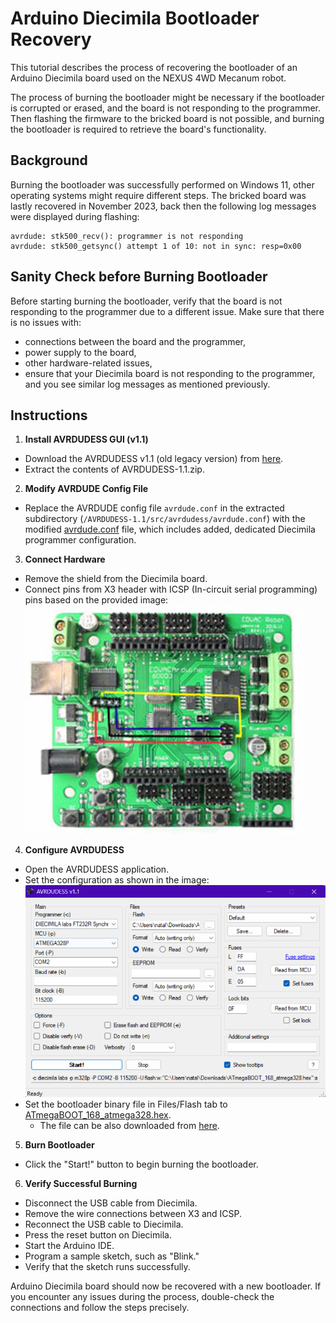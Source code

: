 # Arduino Diecimila Bootloader Recovery

This tutorial describes the process of recovering the bootloader of an Arduino Diecimila board used on the NEXUS 4WD Mecanum robot.

The process of burning the bootloader might be necessary if the bootloader is corrupted or erased, and the board is not responding to the programmer. Then flashing the firmware to the bricked board is not possible, and burning the bootloader is required to retrieve the board's functionality.

## Background

Burning the bootloader was successfully performed on Windows 11, other operating systems might require different steps. The bricked board was lastly recovered in November 2023, back then the following log messages were displayed during flashing:
```
avrdude: stk500_recv(): programmer is not responding
avrdude: stk500_getsync() attempt 1 of 10: not in sync: resp=0x00

```

## Sanity Check before Burning Bootloader

Before starting burning the bootloader, verify that the board is not responding to the programmer due to a different issue. Make sure that there is no issues with:
- connections between the board and the programmer,
- power supply to the board,
- other hardware-related issues,
- ensure that your Diecimila board is not responding to the programmer, and you see similar log messages as mentioned previously.

## Instructions

1. **Install AVRDUDESS GUI (v1.1)**
- Download the AVRDUDESS v1.1 (old legacy version) from [here](https://github.com/ZakKemble/AVRDUDESS/releases/tag/v1.1).
- Extract the contents of AVRDUDESS-1.1.zip.

2. **Modify AVRDUDE Config File**
- Replace the AVRDUDE config file `avrdude.conf` in the extracted subdirectory (`/AVRDUDESS-1.1/src/avrdudess/avrdude.conf`) with the modified [avrdude.conf](avrdude.conf) file, which includes added, dedicated Diecimila programmer configuration.

3. **Connect Hardware**
- Remove the shield from the Diecimila board.
- Connect pins from X3 header with ICSP (In-circuit serial programming) pins based on the provided image:  
![X3 with ICSP connection](img/x3_iscp_pin_connection.png)

4. **Configure AVRDUDESS**
- Open the AVRDUDESS application.
- Set the configuration as shown in the image:  
![AVRDUDESS v1.1 config](img/config_avrdudess_v1_1.png)
- Set the bootloader binary file in Files/Flash tab to [ATmegaBOOT_168_atmega328.hex](ATmegaBOOT_168_atmega328.hex).
  - The file can be also downloaded from [here](https://github.com/arduino/ArduinoCore-avr/blob/master/bootloaders/atmega/ATmegaBOOT_168_atmega328.hex).

5. **Burn Bootloader**
- Click the "Start!" button to begin burning the bootloader.

6. **Verify Successful Burning**
- Disconnect the USB cable from Diecimila.
- Remove the wire connections between X3 and ICSP.
- Reconnect the USB cable to Diecimila.
- Press the reset button on Diecimila.
- Start the Arduino IDE.
- Program a sample sketch, such as "Blink."
- Verify that the sketch runs successfully.

Arduino Diecimila board should now be recovered with a new bootloader. If you encounter any issues during the process, double-check the connections and follow the steps precisely.

